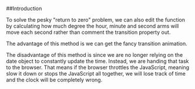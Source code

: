 ##Introduction

To solve the pesky "return to zero" problem, we can also edit the function by calculating how much degree the hour, minute and second arms will move each second rather than comment the transition property out. 

The advantage of this method is we can get the fancy transition animation.

The disadvantage of this method is since we are no longer relying on the date object to constantly update the time. Instead, we are handing that task to the browser. That means if the browser throttles the JavaScript, meaning slow it down or stops the JavaScript all together, we will lose track of time and the clock will be completely wrong.
